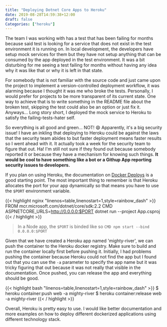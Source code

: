 ```yaml
---
title: "Deploying Dotnet Core Apps to Heroku"
date: 2019-08-28T14:59:38+12:00
draft: false
Categories: ["heroku"]
---
```

The team I was working with has a test that has been failing for months because said test is looking for a service that does not exist in the test environment it is running on. In local development, the developers have setup mock services for them but they have not setup anything that can be consumed by the app deployed in the test environment. It was a bit disturbing for me seeing a test failing for months without having any idea why it was like that or why it is left in that state.
<!--more-->

For somebody that is not familiar with the source code and just came upon the project to implement a version-controlled deployment workflow, it was alarming because I thought it was me who broke the tests. Personally, I would prefer for projects to be more transparent of its current state. One way to achieve that is to write something in the README file about the broken test, skipping the test could also be an option or just fix it. Anyways... Long story short, I deployed the mock service to Heroku to satisfy the failing-tests-hater self.

So everything is all good and green... NOT! :smile: Apparently, it's a big security issue! I have an inkling that deploying to Heroku could be against the laws that the security team abides to but faster deployment means faster results so I went ahead with it. It actually took a week for the security team to figure that out. Ha! I'm still not sure if they found out because somebody reported it or because they have a mechanism for knowing such things. **It would be cool to have something like a bot or a Githup App reporting security issues to developers.**

If you plan on using Heroku, the documentation on [Docker Deploys](https://devcenter.heroku.com/articles/container-registry-and-runtime) is a good starting point. The most important thing to remember is that Heroku allocates the port for your app dynamically so that means you have to use the `$PORT` environment variable.

{{< highlight nginx "linenos=table,linenostart=1,style=rainbow_dash" >}}
FROM mcr.microsoft.com/dotnet/core/sdk:2.2
<do app things here>
CMD ASPNETCORE_URLS=http://0.0.0.0:$PORT dotnet run --project App.csproj
{{< / highlight >}}

> In a Node app, the `$PORT` is binded like so `CMD npm start --bind 0.0.0.0:$PORT`

Given that we have created a Heroku app named 'mighty-river', we can push the container to the Heroku docker registry. Make sure to build and run the container locally first before pushing it. Initially, I had problems pushing the container because Heroku could not find the app but I found out that you can use the `-a` parameter to specify the app name but it was tricky figuring that out because it was not really that visible in the documentation. Once pushed, you can release the app and everything should be good.

{{< highlight bash "linenos=table,linenostart=1,style=rainbow_dash" >}}
$ heroku container:push web -a mighty-river
$ heroku container:release web -a mighty-river
{{< / highlight >}}

Overall, Heroku is pretty easy to use. I would like better documentation and more examples on how to deploy different dockerized applications using different technology stack.
